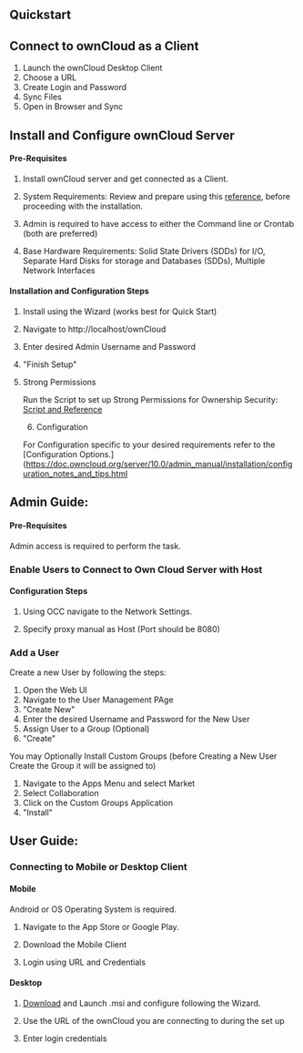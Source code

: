 ## Quickstart

## ​Connect to ownCloud as a Client

1. Launch the ownCloud Desktop Client
2. Choose a URL
3. Create Login and Password
4. Sync Files
5. Open in Browser and Sync

## Install and Configure ownCloud Server

#### Pre-Requisites

1. Install ownCloud server and get connected as a Client. 

2. System Requirements: Review and prepare using this [reference](https://doc.owncloud.org/server/10.0/admin_manual/installation/system_requirements.html), before proceeding with the installation.

[Click Here]: https://doc.owncloud.org/server/10.0/admin_manual/installation/system_requirements.html	"System Requirements"

3. Admin is required to have access to either the Command line or Crontab (both are preferred)

4. Base Hardware Requirements:  Solid State Drivers (SDDs) for I/O, Separate Hard Disks for storage and Databases (SDDs), Multiple Network Interfaces

#### Installation and Configuration Steps

1. Install using the Wizard (works best for Quick Start)

2. Navigate to http://localhost/ownCloud

3. Enter desired Admin Username and Password

4. "Finish Setup"  

5. Strong Permissions 

   Run the Script to set up Strong Permissions for Ownership Security: [Script and Reference](https://doc.owncloud.org/server/10.0/admin_manual/maintenance/update.html#set-updating-permissions-label) 

   [Script and Reference]: https://doc.owncloud.org/server/10.0/admin_manual/maintenance/update.html#set-updating-permissions-label

   6. Configuration

   For Configuration specific to your desired requirements refer to the [Configuration Options.](https://doc.owncloud.org/server/10.0/admin_manual/installation/configuration_notes_and_tips.html 

   [Post Installation Steps]: https://doc.owncloud.org/server/10.0/admin_manual/installation/configuration_notes_and_tips.html	"Post Installation Options"


## ​Admin Guide: 

#### Pre-Requisites

Admin access is required to perform the task.

### Enable Users to Connect to Own Cloud Server with Host

#### Configuration Steps

1. Using OCC navigate to the Network Settings.

2. Specify proxy manual as Host (Port should be 8080)

### Add a User

Create a new User by following the steps:

1. Open the Web UI
2. Navigate to the User Management PAge
3. "Create New"
4. Enter the desired Username and Password for the New User
5. Assign User to a Group (Optional)
6. "Create"



You may Optionally Install Custom Groups (before Creating a New User Create the Group it will be assigned to)

1. Navigate to the Apps Menu and select Market
2. Select Collaboration
3.  Click on the Custom Groups Application
4. "Install"



## ​User Guide:

### ​Connecting to Mobile or Desktop Client

#### Mobile

Android or OS Operating System is required.

1. Navigate to the App Store or Google Play.

2. Download the Mobile Client

3. Login using URL and Credentials

#### Desktop 	

1. [Download](https://owncloud.org/download/#owncloud-desktop-client) and Launch .msi and configure following the Wizard.

[Installation Links]: https://owncloud.org/download/#owncloud-desktop-client	"Download the .msi"

2. Use the URL of the ownCloud you are connecting to during the set up

3. Enter login credentials

   


​		




